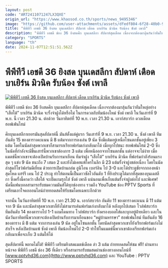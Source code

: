 ```yaml
---
layout: post
code: "ART2411071247LX3QXE"
origin_url: "https://www.khaosod.co.th/sports/news_9495346"
image: "https://github.com/user-attachments/assets/dfedf804-6f28-40b0-9004-991ff0cce5d8"
title: "พีพีทีวี เอชดี 36 ยิงสด บุนเดสลีกา สัปดาห์ เดือด บาเยิร์น มิวนิค รับน้อง ซังต์ เพาลี"
description: "พีพีทีวี เอชดี ช่อง 36 ยิงสดศึก บุนเดสลีกา สัปดาห์สุดเดือด เนื่องจากต้องมาลุ้นกันว่าทีมใหญ่อย่าง “เสือใต้” บาเยิร์น มิวนิค จะรั้งจ่าฝูงได้หรือไม่ ในการ"
category: "SPORTS"
language: "th"
date: 2024-11-07T12:51:51.562Z
---
```


# พีพีทีวี เอชดี 36 ยิงสด บุนเดสลีกา สัปดาห์ เดือด บาเยิร์น มิวนิค รับน้อง ซังต์ เพาลี

[![พีพีทีวี เอชดี 36 ยิงสด บุนเดสลีกา สัปดาห์ เดือด บาเยิร์น มิวนิค รับน้อง ซังต์ เพาลี](https://www.khaosod.co.th/wpapp/uploads/2024/11/Bumdesliga-9-10-พ.ย.-67_0.jpg "พีพีทีวี เอชดี 36 ยิงสด บุนเดสลีกา สัปดาห์ เดือด บาเยิร์น มิวนิค รับน้อง ซังต์ เพาลี")](https://www.khaosod.co.th/wpapp/uploads/2024/11/Bumdesliga-9-10-พ.ย.-67_0.jpg)

พีพีทีวี เอชดี ช่อง 36 ยิงสดศึก บุนเดสลีกา สัปดาห์สุดเดือด เนื่องจากต้องมาลุ้นกันว่าทีมใหญ่อย่าง “เสือใต้” บาเยิร์น มิวนิค จะรั้งจ่าฝูงได้หรือไม่ ในการดวลกับทีมน้องใหม่ ซังต์ เพาลี ในวันเสาร์ที่ 9 พ.ย. นี้ เวลา 21.30 น. ต่อด้วย วันอาทิตย์ที่ 10 พ.ย. เวลา 21.30 น. เอาก์สบวร์ก ดวลเดือด ฮอฟเฟ่นไฮม์

ศึกบุนเดสลีกาเยอรมันสุดสัปดาห์นี้ มันส์ตั้งแต่คู่แรก วันเสาร์ที่ 9 พ.ย. เวลา 21.30 น. ซังต์ เพาลี ทีมอันดับ 15 ของตารางคะแนน มี 8 แต้มจากการลงเล่น 9 นัด ซึ่งมีแต้มอยู่เหนือโซนตกชั้นอยู่เพียง 3 แต้ม โดยในนัดล่าสุดพวกเขาก็สามารถเรียกฟอร์มเก่งกลับมาได้ เมื่อบุกไปชนะ ฮอฟเฟนไฮม์ 2-0 ซึ่งในนัดที่กำลังจะมีขึ้นเสาร์นี้พวกเขาต้องการ 3 แต้ม เพื่อหนีออกจากโซนตกชั้น แต่อาจจะไม่ง่าย เมื่อแมตช์นี้พวกเขาจะต้องเปิดบ้านรับการมาเยือน ทีมจ่าฝูง “เสือใต้” บาเยิร์น มิวนิค ที่ฟอร์มกำลังร้อนแรงสุด ๆ แข่ง 9 นัด ชนะถึง 7 เสมอ 2 และยังไม่เคยแพ้ใครในลีก มี 23 แต้มรั้งจ่าฝูงชต่อเนื่อง โดยในนัดล่าสุดก็โชว์ฟอร์มดีเยี่ยม ด้วยการเปิดบ้านถล่ม อูนิโอน เบอร์ลิน ไป 3-0 และได้ประตูชัยจากกองหน้าสุดโหด แฮร์รี เคน ไป 2 ประตู ทำให้ตอนนี้เป็นดาวซัลโวอันดับ 1 ที่ยิงประตูได้มากที่สุดของบุนเดสลีกา ซึ่งครั้งนี้คาดว่า เสือใต้ จะเปิดเกมรุกใส่ ซังต์ เพาลี แน่นอนเพื่อเก็บแต้มรั้งจ่าฝูงต่อไป และพิเศษ! นัดนี้แฟนบอลสามารถรับชมความมันส์ได้ทุกช่องทาง รวมถึง YouTube ช่อง PPTV Sports ที่เตรียมเอาใจคอออนไลน์ถ่ายทอดสดให้รับชมโดยเฉพาะอีกด้วย

จากนั้น ในวันอาทิตย์ที่ 10 พ.ย. เวลา 21.30 น. เอาก์สบวร์ก อันดับ 11 ของตารางคะแนน มี 11 แต้มจาก 9 นัด และนัดล่าสุดพวกเขาก็ยังไม่สามารเค้นฟอร์มเก่งกลับมาได้ หลังบุกไปเสมอ โวล์ฟสบวร์ก ทีมอันดับ 14 ของตารางไป 1-1 แถมโดนทาง โวล์ฟสบวร์ก ยังครองบอลใส่และบุกอยู่ฝ่ายเดียว และในนัดวันอาทิตย์นี้พวกเขาจะต้องเปิดบ้านรับการมาเยือนของ “หมู่บ้านหรรษา” ฮอฟเฟนไฮม์ ทีมอันดับ 16 ของตาราง มี 8 แต้ม จากการลงเล่น 9 นัด อยู่ในโซนตกชั้น โดยนัดล่าสุดพวกเขาก็ยังเรียกฟอร์มเก่งไม่สำเร็จ หลังเปิดบ้านแพ้ ซังต์ เพาลี ทีมน้องใหม่ไป 2-0 ทำให้ในแมตช์นี้พวกเขาต้องเรียกฟอร์มเก่งกลับมาเพื่อจะเก็บ 3 แต้มให้ได้

สุดสัปดาห์นี้ พลาดไม่ได้! พีพีทีวี เตรียมยิงสดแมตช์เดือด ล่า 3 แต้ม ถ่ายทอดสดให้ชม ฟรี! ผ่านทางหน้าจอ พีพีทีวี เอชดี ช่อง 36 ที่เดียว หรือสามารถรับชมสดผ่านช่องทางออนไลน์ที่ [www.pptvhd36.com](http://www.pptvhd36.com) และ YouTube : PPTV SPORTS